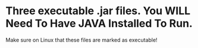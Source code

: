 Three executable .jar files. You WILL Need To Have JAVA Installed To Run.
========================================================================
Make sure on Linux that these files are marked as executable!
